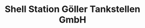 ---
title: "Shell Station Göller Tankstellen GmbH"
url: /duesseldorf/shell-station-goeller-tankstellen-gmbh/
shop: Lebensmittel
---